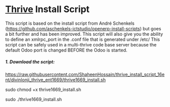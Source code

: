 # [Thrive](https://www.thrivebureau.com "Thrive ERP's Homepage") Install Script

This script is based on the install script from André Schenkels (https://github.com/aschenkels-ictstudio/openerp-install-scripts)
but goes a bit further and has been improved. This script will also give you the ability to define an xmlrpc_port in the .conf file that is generated under /etc/
This script can be safely used in a multi-thrive code base server because the default Odoo port is changed BEFORE the Odoo is started.


##### 1. Download the script:
https://raw.githubusercontent.com/ShaheenHossain/thrive_install_script_16ent/divinlonji_thrive_ent1669/thrive1669_install.sh

sudo chmod +x thrive1669_install.sh

sudo ./thrive1669_install.sh



